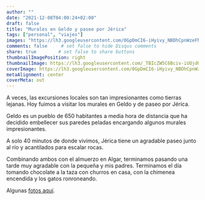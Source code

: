 ```yaml
---
author: ""
date: "2021-12-08T04:00:24+02:00"
draft: false
title: "Murales en Geldo y paseo por Jérica"
tags: ["personal", "viajes"]
images: "https://lh3.googleusercontent.com/0GpDmCI6-iHyivy_NBDhCpnWzeFNiilpAIKYTd4uXEZWDv_t9AC46hriQ1H1L2cC1C2Y6saeUog_aWICzyriNmaF2qSF8FqX-pIT0ynUjrYrV53Ru_M_Py9SItEl-zEknKBi7P_Y0Ww=w2400"
comments: false     # set false to hide Disqus comments
share: true        # set false to share buttons
thumbnailImagePosition: right
thumbnailImage: https://lh3.googleusercontent.com/_TBIcZW5C6Bciv-iUOjdQYeQ22Si2NiU8-6_q-l1nbkjXL2KV_QHGm9AL5UyoKI2lEs64Hopk7AoHY7Nd_ScDUJO8yMBitdOK3S-ToZ_sIOpANz3shSbUK8vQjCJJGtRKsEYdC0sszg=w2400
coverImage: https://lh3.googleusercontent.com/0GpDmCI6-iHyivy_NBDhCpnWzeFNiilpAIKYTd4uXEZWDv_t9AC46hriQ1H1L2cC1C2Y6saeUog_aWICzyriNmaF2qSF8FqX-pIT0ynUjrYrV53Ru_M_Py9SItEl-zEknKBi7P_Y0Ww=w2400
metaAlignment: center
coverMeta: out
---
```


A veces, las excursiones locales son tan impresionantes como tierras lejanas. Hoy fuimos a visitar los murales en Geldo y de paseo por Jérica.

<!--more-->

Geldo es un pueblo de 650 habitantes a media hora de distancia que ha decidido embellecer sus paredes peladas encargando algunos murales impresionantes.

A solo 40 minutos de donde vivimos, Jérica tiene un agradable paseo junto al río y acantilados para escalar rocas.

Combinando ambos con el almuerzo en Algar, terminamos pasando una tarde muy agradable con la pequeña y mis padres. Terminamos el día tomando chocolate a la taza con churros en casa, con la chimenea encendida y los gatos ronroneando.

Algunas [fotos aquí](https://photos.app.goo.gl/AyY63vsmHL1f6R776).
